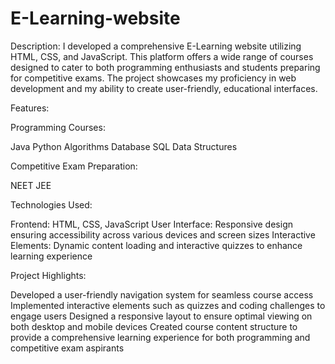 # E-Learning-website
Description:
I developed a comprehensive E-Learning website utilizing HTML, CSS, and JavaScript. This platform offers a wide range of courses designed to cater to both programming enthusiasts and students preparing for competitive exams. The project showcases my proficiency in web development and my ability to create user-friendly, educational interfaces.

Features:

Programming Courses:

Java
Python
Algorithms
Database SQL
Data Structures

Competitive Exam Preparation:

NEET
JEE

Technologies Used:

Frontend: HTML, CSS, JavaScript
User Interface: Responsive design ensuring accessibility across various devices and screen sizes
Interactive Elements: Dynamic content loading and interactive quizzes to enhance learning experience

Project Highlights:

Developed a user-friendly navigation system for seamless course access
Implemented interactive elements such as quizzes and coding challenges to engage users
Designed a responsive layout to ensure optimal viewing on both desktop and mobile devices
Created course content structure to provide a comprehensive learning experience for both programming and competitive exam aspirants

